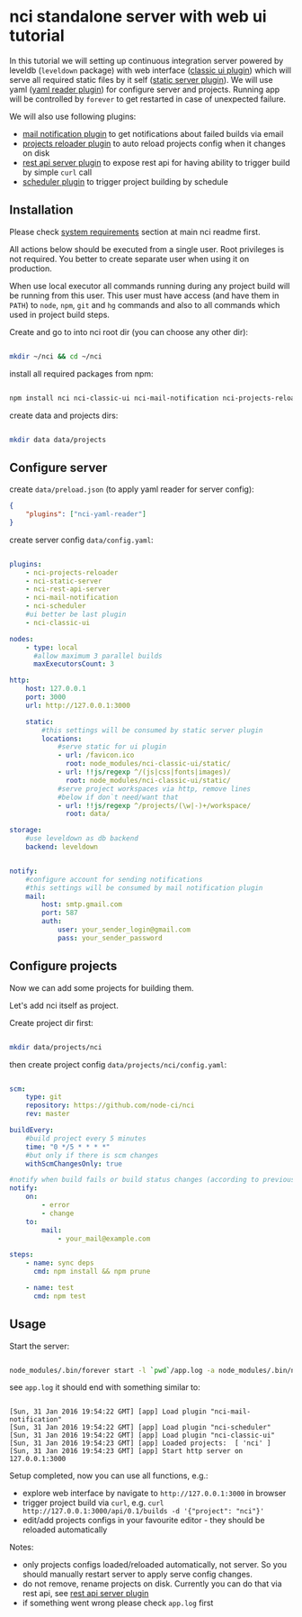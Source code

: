 
# nci standalone server with web ui tutorial

In this tutorial we will setting up continuous integration server powered
by leveldb (`leveldown` package) with web interface
([classic ui plugin](https://github.com/node-ci/nci-classic-ui))
which will serve all required static files by it self
([static server plugin](https://github.com/node-ci/nci-static-server)). We will
use yaml ([yaml reader plugin](https://github.com/node-ci/nci-yaml-reader))
for configure server and projects. Running app will be controlled by `forever`
to get restarted in case of unexpected failure.

We will also use following plugins:

* [mail notification plugin](https://github.com/node-ci/nci-mail-notification)
to get notifications about failed builds via email
* [projects reloader plugin](https://github.com/node-ci/nci-projects-reloader)
to auto reload projects config when it changes on disk
* [rest api server plugin](https://github.com/node-ci/nci-rest-api-server)
to expose rest api for having ability to trigger build by simple `curl` call
* [scheduler plugin](https://github.com/node-ci/nci-scheduler) to trigger
project building by schedule


## Installation

Please check [system requirements](/README.md#system-requirements) section at
main nci readme first.

All actions below should be executed from a single user. Root privileges is not
required. You better to create separate user when using it on production.

When use local executor all commands running during any project build will be
running from this user. This user must have access (and have them in `PATH`) to
`node`, `npm`, `git` and `hg` commands and also to all commands which used in
project build steps.

Create and go to into nci root dir (you can choose any other dir):

```sh

mkdir ~/nci && cd ~/nci

```

install all required packages from npm: 

```sh

npm install nci nci-classic-ui nci-mail-notification nci-projects-reloader nci-rest-api-server nci-scheduler nci-static-server nci-yaml-reader leveldown forever

```

create data and projects dirs:

```sh

mkdir data data/projects

```


## Configure server

create `data/preload.json` (to apply yaml reader for server config):

```json
{
    "plugins": ["nci-yaml-reader"]
}
```

create server config `data/config.yaml`:

```yaml

plugins:
    - nci-projects-reloader
    - nci-static-server
    - nci-rest-api-server
    - nci-mail-notification
    - nci-scheduler
    #ui better be last plugin
    - nci-classic-ui

nodes:
    - type: local
      #allow maximum 3 parallel builds
      maxExecutorsCount: 3

http:
    host: 127.0.0.1
    port: 3000
    url: http://127.0.0.1:3000

    static:
        #this settings will be consumed by static server plugin 
        locations:
            #serve static for ui plugin
            - url: /favicon.ico
              root: node_modules/nci-classic-ui/static/
            - url: !!js/regexp ^/(js|css|fonts|images)/
              root: node_modules/nci-classic-ui/static/
            #serve project workspaces via http, remove lines
            #below if don`t need/want that
            - url: !!js/regexp ^/projects/(\w|-)+/workspace/
              root: data/

storage:
    #use leveldown as db backend
    backend: leveldown


notify:
    #configure account for sending notifications
    #this settings will be consumed by mail notification plugin
    mail:
        host: smtp.gmail.com
        port: 587
        auth:
            user: your_sender_login@gmail.com
            pass: your_sender_password

```

## Configure projects

Now we can add some projects for building them.

Let's add nci itself as project.

Create project dir first:

```sh

mkdir data/projects/nci

```

then create project config `data/projects/nci/config.yaml`:

```yaml

scm:
    type: git
    repository: https://github.com/node-ci/nci
    rev: master

buildEvery:
    #build project every 5 minutes
    time: "0 */5 * * * *"
    #but only if there is scm changes
    withScmChangesOnly: true

#notify when build fails or build status changes (according to previous status)
notify:
    on:
        - error
        - change
    to:
        mail:
            - your_mail@example.com

steps:
    - name: sync deps
      cmd: npm install && npm prune

    - name: test
      cmd: npm test


```

## Usage

Start the server:

```sh

node_modules/.bin/forever start -l `pwd`/app.log -a node_modules/.bin/nci

```

see `app.log` it should end with something similar to:

```

[Sun, 31 Jan 2016 19:54:22 GMT] [app] Load plugin "nci-mail-notification"
[Sun, 31 Jan 2016 19:54:22 GMT] [app] Load plugin "nci-scheduler"
[Sun, 31 Jan 2016 19:54:22 GMT] [app] Load plugin "nci-classic-ui"
[Sun, 31 Jan 2016 19:54:23 GMT] [app] Loaded projects:  [ 'nci' ]
[Sun, 31 Jan 2016 19:54:23 GMT] [app] Start http server on 127.0.0.1:3000

```

Setup completed, now you can use all functions, e.g.:

* explore web interface by navigate to `http://127.0.0.1:3000` in browser
* trigger project build via `curl`, e.g. 
`curl http://127.0.0.1:3000/api/0.1/builds -d '{"project": "nci"}'`
* edit/add projects configs in your favourite editor - they should
be reloaded automatically

Notes:
* only projects configs loaded/reloaded automatically, not server. So you
should manually restart server to apply serve config changes.
* do not remove, rename projects on disk. Currently you can do that via rest
api, see [rest api server plugin](https://github.com/node-ci/nci-rest-api-server)
* if something went wrong please check `app.log` first
